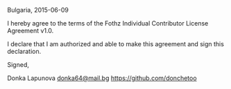 Bulgaria, 2015-06-09

I hereby agree to the terms of the Fothz Individual Contributor License
Agreement v1.0.

I declare that I am authorized and able to make this agreement and sign this
declaration.

Signed,

Donka Lapunova donka64@mail.bg https://github.com/donchetoo
